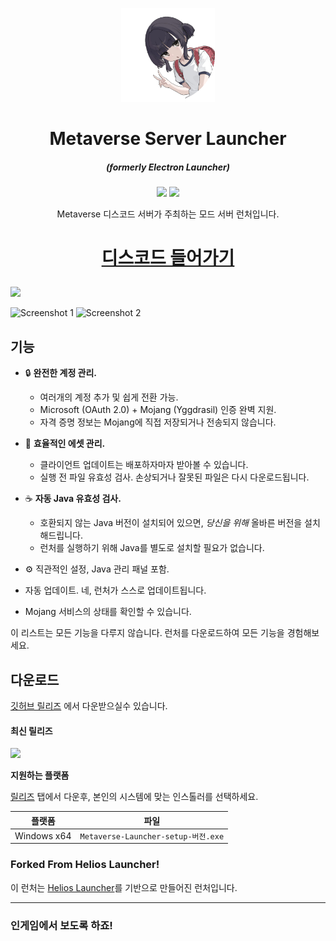 <p align="center"><img src="./app/assets/images/SealCircle.png" width="150px" height="150px" alt="Metaverse Works"></p>

<h1 align="center">Metaverse Server Launcher</h1>

<em><h5 align="center">(formerly Electron Launcher)</h5></em>

<p align="center"><img src="https://forthebadge.com/images/badges/0-percent-optimized.svg"> <img src="https://forthebadge.com/images/badges/built-with-love.svg">
</p>

<p align="center">Metaverse 디스코드 서버가 주최하는 모드 서버 런처입니다.</p>

# <p align="center"> [디스코드 들어가기](https://discord.gg/metaverse2023) </p>

[![](https://i.imgur.com/DiDIkVt.png)](https://github.com/LaeDev/MetaverseLauncher/releases/download/v1.0.4/Metaverse.Launcher-setup-1.0.4.exe)


![Screenshot 1](https://i.imgur.com/Gl8yTDJ.png)
![Screenshot 2](https://i.imgur.com/ZE7B5TJ.png)

## 기능

* 🔒 **완전한 계정 관리.**
  * 여러개의 계정 추가 및 쉽게 전환 가능.
  * Microsoft (OAuth 2.0) + Mojang (Yggdrasil) 인증 완벽 지원.
  * 자격 증명 정보는 Mojang에 직접 저장되거나 전송되지 않습니다.
   
* 📂 **효율적인 에셋 관리.**
  * 클라이언트 업데이트는 배포하자마자 받아볼 수 있습니다.
  * 실행 전 파일 유효성 검사. 손상되거나 잘못된 파일은 다시 다운로드됩니다.
   
* ☕ **자동 Java 유효성 검사.**
  * 호환되지 않는 Java 버전이 설치되어 있으면, *당신을 위해* 올바른 버전을 설치해드립니다.
  * 런처를 실행하기 위해 Java를 별도로 설치할 필요가 없습니다.
   
* ⚙️ 직관적인 설정, Java 관리 패널 포함.
* 자동 업데이트. 네, 런처가 스스로 업데이트됩니다.
* Mojang 서비스의 상태를 확인할 수 있습니다.

이 리스트는 모든 기능을 다루지 않습니다. 런처를 다운로드하여 모든 기능을 경험해보세요.



## 다운로드

[깃허브 릴리즈](https://github.com/LaeDev/MetaverseLauncher/releases) 에서 다운받으실수 있습니다.

#### 최신 릴리즈

[![](https://img.shields.io/github/v/release/LaeDev/MetaverseLauncher)](https://github.com/LaeDev/MetaverseLauncher/releases/latest)


**지원하는 플랫폼**

[릴리즈](https://github.com/LaeDev/MetaverseLauncher/releases) 탭에서 다운후, 본인의 시스템에 맞는 인스톨러를 선택하세요.

| 플랫폼 | 파일 |
| -------- | ---- |
| Windows x64 | `Metaverse-Launcher-setup-버전.exe` |

### Forked From Helios Launcher!

이 런처는 [Helios Launcher](https://github.com/dscalzi/HeliosLauncher)를 기반으로 만들어진 런처입니다. 

---

### 인게임에서 보도록 하죠!
